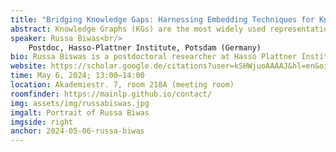 ```yaml
---
title: "Bridging Knowledge Gaps: Harnessing Embedding Techniques for Knowledge Graph Completion"
abstract: Knowledge Graphs (KGs) are the most widely used representation of structured information about a particular domain consisting of billions of facts in the form of entities (nodes), and relations (edges) between them and encapsulate the semantic type information of the entities. Open KGs such as DBpedia, Wikidata, and YAGO, are multilingual and are heuristically created, automatically generated or human-curated. Over the past two decades, KGs have grown in various domains such as government, scholarly data, and biomedical fields and have been used in Machine Learning applications namely entity linking, question answering, and recommender systems. However, these KGs are often incomplete i.e., there are missing links between entities. The talk begins by elucidating the significance of KG completion in enhancing comprehensiveness. It highlights the role of ML algorithms in leveraging the existing structure and semantics encoded within KGs to predict and infer missing links, thereby enriching the knowledge representation. However, existing research has focused mostly on monolingual KGs, leaving multilingual KGs unexplored. This talk also discusses the open challenges and research gaps in multilingual KG completion. 
speaker: Russa Biwas<br/>
    Postdoc, Hasso-Plattner Institute, Potsdam (Germany)
bio: Russa Biswas is a postdoctoral researcher at Hasso Plattner Institute, Potsdam, working on the intersection of Knowledge Graphs and Large Language Models. She earned her PhD from Karlsruhe Institute of Technology, AIFB, Germany and was also part of the Information Service Engineering group at FIZ Karlsruhe. Prior to that, she worked as a research associate at DFKI, Saarbrücken, and at the Computational Linguistics group at Saarland University and as a research assistant at Fraunhofer IZFP, Saarbrücken. She did her masters in Computer Science from Saarland University. Her research focuses on multilingual KGs, factuality in LLMs, and ML in Graphs. 
website: https://scholar.google.de/citations?user=kSHWjuoAAAAJ&hl=en&oi=ao
time: May 6, 2024; 13:00–14:00
location: Akademiestr. 7, room 218A (meeting room)
roomfinder: https://mainlp.github.io/contact/
img: assets/img/russabiswas.jpg
imgalt: Portrait of Russa Biwas
imgside: right
anchor: 2024-05-06-russa-biwas
---
```

